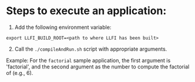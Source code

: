 # Steps to execute an application: 
1. Add the following environment variable:
```
export LLFI_BUILD_ROOT=<path to where LLFI has been built>
```

2. Call the `./compileAndRun.sh` script with appropriate arguments.
 
Example: For the `factorial` sample application, the first argument is 'factorial', and the second argument as the number to compute the factorial of (e.g., 6).
